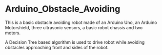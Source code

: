 # Arduino_Obstacle_Avoiding

This is a basic obstacle avoiding robot made of an Arduino Uno, an Arduino Motorshield, three ultrasonic sensors, a basic robot chassis and two motors.

A Decision Tree based algorithm is used to drive robot while avoiding obstacles approaching front and sides of the robot.
